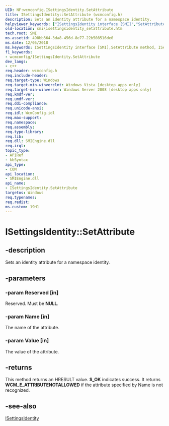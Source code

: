 ```yaml
---
UID: NF:wcmconfig.ISettingsIdentity.SetAttribute
title: ISettingsIdentity::SetAttribute (wcmconfig.h)
description: Sets an identity attribute for a namespace identity.
helpviewer_keywords: ["ISettingsIdentity interface [SMI]","SetAttribute method","ISettingsIdentity.SetAttribute","ISettingsIdentity::SetAttribute","SetAttribute","SetAttribute method [SMI]","SetAttribute method [SMI]","ISettingsIdentity interface","smi.isettingsidentity_setattribute","wcmconfig/ISettingsIdentity::SetAttribute"]
old-location: smi\isettingsidentity_setattribute.htm
tech.root: SMI
ms.assetid: 498bb364-3da8-456d-8e77-22b508516de0
ms.date: 12/05/2018
ms.keywords: ISettingsIdentity interface [SMI],SetAttribute method, ISettingsIdentity.SetAttribute, ISettingsIdentity::SetAttribute, SetAttribute, SetAttribute method [SMI], SetAttribute method [SMI],ISettingsIdentity interface, smi.isettingsidentity_setattribute, wcmconfig/ISettingsIdentity::SetAttribute
f1_keywords:
- wcmconfig/ISettingsIdentity.SetAttribute
dev_langs:
- c++
req.header: wcmconfig.h
req.include-header: 
req.target-type: Windows
req.target-min-winverclnt: Windows Vista [desktop apps only]
req.target-min-winversvr: Windows Server 2008 [desktop apps only]
req.kmdf-ver: 
req.umdf-ver: 
req.ddi-compliance: 
req.unicode-ansi: 
req.idl: WcmConfig.idl
req.max-support: 
req.namespace: 
req.assembly: 
req.type-library: 
req.lib: 
req.dll: SMIEngine.dll
req.irql: 
topic_type:
- APIRef
- kbSyntax
api_type:
- COM
api_location:
- SMIEngine.dll
api_name:
- ISettingsIdentity.SetAttribute
targetos: Windows
req.typenames: 
req.redist: 
ms.custom: 19H1
---
```


# ISettingsIdentity::SetAttribute


## -description


Sets an identity attribute for a namespace identity.


## -parameters




### -param Reserved [in]

Reserved. Must be <b>NULL</b>.


### -param Name [in]

The name of the attribute.


### -param Value [in]

The value of the attribute.


## -returns



This method returns an HRESULT value. <b>S_OK</b> indicates success. It returns <b>WCM_E_ATTRIBUTENOTALLOWED</b> if the attribute specified by Name is not recognized.




## -see-also




<a href="https://docs.microsoft.com/previous-versions/windows/desktop/api/wcmconfig/nn-wcmconfig-isettingsidentity">ISettingsIdentity</a>
 

 

